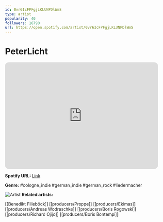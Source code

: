 ```yaml
---
id: 0vr6IcFPFgjLKLUNPDlWmS
type: artist
popularity: 40
followers: 16790
url: https://open.spotify.com/artist/0vr6IcFPFgjLKLUNPDlWmS
---
```

# PeterLicht

<iframe style="border-radius:12px" src="https://open.spotify.com/embed/artist/0vr6IcFPFgjLKLUNPDlWmS" width="100%" height="352" frameBorder="0" allowfullscreen="" allow="autoplay; clipboard-write; encrypted-media; fullscreen; picture-in-picture" loading="lazy"></iframe>

**Spotify URL:** [Link](https://open.spotify.com/artist/0vr6IcFPFgjLKLUNPDlWmS)

**Genre:**  #cologne_indie #german_indie #german_rock #liedermacher

![Artist](https://i.scdn.co/image/ab6761610000e5eb0620118ffdc3a3b881f2a2c6)
**Related artists:**

[[Benedikt Filleböck]]
[[producers/Proppe]]
[[producers/Ekimas]]
[[producers/Andreas Wodraschke]]
[[producers/Boris Rogowski]]
[[producers/Richard Ojijo]]
[[producers/Boris Bontempi]]
